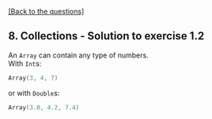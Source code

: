 [[Back to the questions]](../../08.%20Collections.md#exercise-1)

## 8. Collections - Solution to exercise 1.2

An `Array` can contain any type of numbers.  
With `Int`s:
```scala
Array(3, 4, 7)
```
or with `Double`s:
```scala
Array(3.0, 4.2, 7.4)
```
